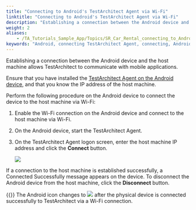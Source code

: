 ```yaml
--- 
title: "Connecting to Android's TestArchitect Agent via Wi-Fi"
linktitle: "Connecting to Android's TestArchitect Agent via Wi-Fi"
description: "Establishing a connection between the Android device and the host machine allows TestArchitect to communicate with mobile applications."
weight: 2
aliases: 
    - /TA_Tutorials_Sample_App/Topics/SR_Car_Rental_connecting_to_Android_TA_Agent.html
keywords: "Android, connecting TestArchitect Agent, connecting, Android TestArchitect Agent, TestArchitect Agent, Android, connecting to"
---
```


Establishing a connection between the Android device and the host machine allows TestArchitect to communicate with mobile applications.

Ensure that you have installed the [TestArchitect Agent on the Android device](/user-guide/getting-started/sample-repository/car-rental-mobile/testing-car-rental-on-the-android-platform/car-rental-android-configuration/installing-testarchitect-agent-on-android-device), and that you know the IP address of the host machine.

Perform the following procedure on the Android device to connect the device to the host machine via Wi-Fi:

1.  Enable the Wi-Fi connection on the Android device and connect to the host machine via Wi-Fi.

2.  On the Android device, start the TestArchitect Agent.

3.  On the TestArchitect Agent logon screen, enter the host machine IP address and click the **Connect** button.

    ![](/images/TA_Tutorials_Sample_App/Images/android_1.png)


If a connection to the host machine is established successfully, a Connected Successfully message appears on the device. To disconnect the Android device from the host machine, click the **Disconnect** button.

{{<tip>}} The Android icon changes to ![](/images/TA_Tutorials_Sample_App/Images/android_6.png) after the physical device is connected successfully to TestArchitect via a Wi-Fi connection.



